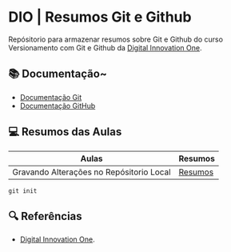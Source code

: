 # DIO | Resumos Git e Github

Repósitorio para armazenar resumos sobre Git e Github do curso Versionamento com Git e Github da
[Digital Innovation One](https://www.dio.me/).


## 📚 Documentação~
- [Documentação Git](https://git-scm.com/doc)
- [Documentação GitHub](https://docs.github.com/)

## 💻 Resumos das Aulas

| Aulas | Resumos |
|-------|---------|
| Gravando Alterações no Repósitorio Local | [Resumos]() |

```
git init
```

## 🔍 Referências
- [Digital Innovation One]().